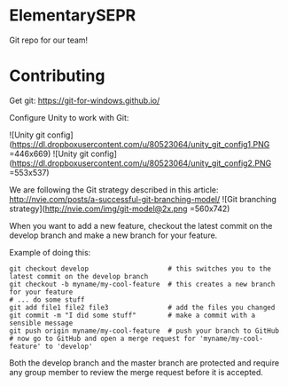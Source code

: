 # ElementarySEPR
Git repo for our team!

# Contributing
Get git: https://git-for-windows.github.io/

Configure Unity to work with Git:

![Unity git config](https://dl.dropboxusercontent.com/u/80523064/unity_git_config1.PNG =446x669)
![Unity git config](https://dl.dropboxusercontent.com/u/80523064/unity_git_config2.PNG =553x537)

We are following the Git strategy described in this article: http://nvie.com/posts/a-successful-git-branching-model/
![Git branching strategy](http://nvie.com/img/git-model@2x.png =560x742)

When you want to add a new feature, checkout the latest commit on the develop branch and make a new branch for your feature.

Example of doing this:

    git checkout develop                    # this switches you to the latest commit on the develop branch
    git checkout -b myname/my-cool-feature  # this creates a new branch for your feature
    # ... do some stuff
    git add file1 file2 file3               # add the files you changed
    git commit -m "I did some stuff"        # make a commit with a sensible message
    git push origin myname/my-cool-feature  # push your branch to GitHub
    # now go to GitHub and open a merge request for 'myname/my-cool-feature' to 'develop'
    
Both the develop branch and the master branch are protected and require any group member to review the merge request before it is accepted.
